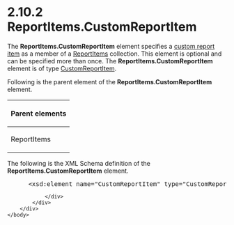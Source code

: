 <html dir="LTR" xmlns:mshelp="http://msdn.microsoft.com/mshelp" xmlns:ddue="http://ddue.schemas.microsoft.com/authoring/2003/5" xmlns:xlink="http://www.w3.org/1999/xlink" xmlns:tool="http://www.microsoft.com/tooltip">
    <head>
        <meta http-equiv="Content-Type" content="text/html; CHARSET=utf-8"></meta>
        <meta name="save" content="history"></meta>
        <title>2.10.2 ReportItems.CustomReportItem</title>
        <xml>
            <mshelp:toctitle title="2.10.2 ReportItems.CustomReportItem"></mshelp:toctitle>
            <mshelp:rltitle title="[MS-RDL]: ReportItems.CustomReportItem"></mshelp:rltitle>
            <mshelp:keyword index="A" term="2a19e534-e17e-4720-b65d-5268627a2153"></mshelp:keyword>
            <mshelp:attr name="DCSext.ContentType" value="open specification"></mshelp:attr>
            <mshelp:attr name="AssetID" value="2a19e534-e17e-4720-b65d-5268627a2153"></mshelp:attr>
            <mshelp:attr name="TopicType" value="kbRef"></mshelp:attr>
            <mshelp:attr name="DCSext.Title" value="[MS-RDL]: ReportItems.CustomReportItem" />
        </xml>
    </head>
    <body>
        <div id="header">
            <h1 class="heading">2.10.2 ReportItems.CustomReportItem</h1>
        </div>
        <div id="mainSection">
            <div id="mainBody">
                <div id="allHistory" class="saveHistory"></div>
                <div id="sectionSection0" class="section" name="collapseableSection">
                    

<p>The <b>ReportItems.CustomReportItem</b> element specifies a <a href="b2482b3f-74ab-4ca8-a9e5-c07955011743.md#gt_981678c0-6a8a-4bbe-932d-2cf44073e518">custom report item</a> as a
member of a <a href="c5fef915-e842-43b4-91f9-56af4eb15be0.md">ReportItems</a>
collection. This element is optional and can be specified more than once. The <b>ReportItems.CustomReportItem</b>
element is of type <a href="6bb7b35c-e517-4444-a96b-9f2ccdd1a642.md">CustomReportItem</a>.</p>

<p>Following is the parent element of the <b>ReportItems.CustomReportItem</b>
element.</p>

<table>
 <thead>
  <tr>
   <th>
   <p>Parent elements</p>
   </th>
  </tr>
 </thead>
 <tr>
  <td>
  <p>ReportItems</p>
  </td>
 </tr>
</table>

<p>The following is the XML Schema definition of the <b>ReportItems.CustomReportItem</b>
element.</p>

<dl>
<dd>
<div><pre> &lt;xsd:element name=&quot;CustomReportItem&quot; type=&quot;CustomReportItemType&quot; /&gt;
</pre></div>
</dd></dl>


                </div>
            </div>
        </div>
    </body>
</html>